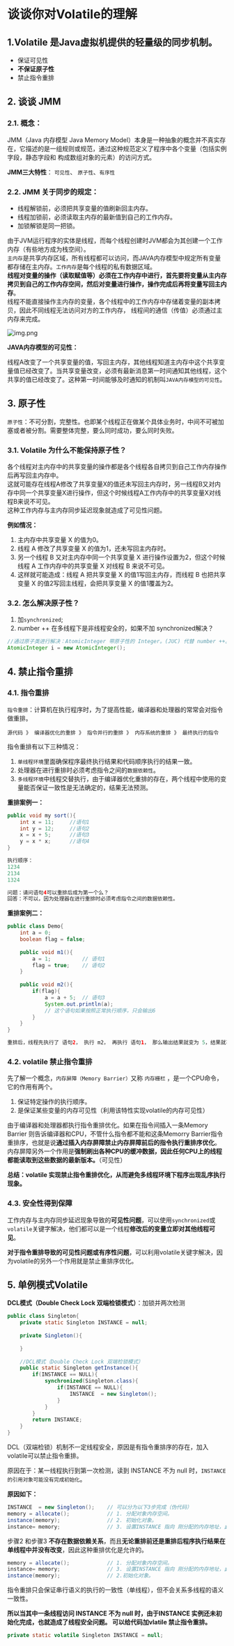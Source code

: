# 谈谈你对Volatile的理解
## 1.Volatile 是Java虚拟机提供的轻量级的同步机制。
- 保证可见性
- **不保证原子性**
- 禁止指令重排

## 2. 谈谈 JMM
### 2.1. 概念：
JMM（Java 内存模型 Java Memory Model）本身是一种抽象的概念并不真实存在，它描述的是一组规则或规范，通过这种规范定义了程序中各个变量（包括实例字段，静态字段和 构成数组对象的元素）的访问方式。

**JMM三大特性**： `可见性`、 `原子性`、`有序性`

### 2.2. JMM 关于同步的规定：
- 线程解锁前，必须把共享变量的值刷新回主内存。
- 线程加锁前，必须读取主内存的最新值到自己的工作内存。
- 加锁解锁是同一把锁。

由于JVM运行程序的实体是线程，而每个线程创建时JVM都会为其创建一个工作内存（有些地方成为栈空间）。<br/>
`主内存`是共享内存区域，所有线程都可以访问，而JAVA内存模型中规定所有变量都存储在主内存。`工作内存`是每个线程的私有数据区域。<br/>
**线程对变量的操作（读取赋值等）必须在工作内存中进行，首先要将变量从主内存拷贝到自己的工作内存空间，然后对变量进行操作，操作完成后再将变量写回主内存**。<br/>
线程不能直接操作主内存的变量，各个线程中的工作内存中存储着变量的副本拷贝，因此不同线程无法访问对方的工作内存， 线程间的通信（传值）必须通过主内存来完成。

![img.png](img/img.png)

**JAVA内存模型的可见性：**

线程A改变了一个共享变量的值，写回主内存，其他线程知道主内存中这个共享变量值已经改变了。当共享变量改变，必须有最新消息第一时间通知其他线程，这个共享的值已经改变了。这种第一时间能够及时通知的机制叫`JAVA内存模型的可见性`。


## 3. 原子性
`原子性`：不可分割，完整性。也即某个线程正在做某个具体业务时，中间不可被加塞或者被分割。需要整体完整，要么同时成功，要么同时失败。

### 3.1. Volatile 为什么不能保持原子性？

各个线程对主内存中的共享变量的操作都是各个线程各自拷贝到自己工作内存操作后再写回主内存中。<br/>
这就可能存在线程A修改了共享变量X的值还未写回主内存时，另一线程B又对内存中同一个共享变量X进行操作，但这个时候线程A工作内存中的共享变量X对线程B来说不可见。<br/>
这种工作内存与主内存同步延迟现象就造成了可见性问题。

**例如情况：**
1. 主内存中共享变量 X 的值为0。
2. 线程 A 修改了共享变量 X 的值为1，还未写回主内存时。
3. 另一个线程 B 又对主内存中同一个共享变量 X 进行操作设置为2，但这个时候线程 A 工作内存中的共享变量 X 对线程 B 来说不可见。
4. 这样就可能造成：线程 A 把共享变量 X 的值1写回主内存，而线程 B 也把共享变量 X 的值2写回主线程，会把共享变量 X 的值1覆盖为2。

### 3.2. 怎么解决原子性？
1. 加`synchronized`;
2. number ++ 在多线程下是非线程安全的，如果不加 synchronized解决？
```java
//通过原子类进行解决：AtomicInteger 带原子性的 Integer。(JUC) 代替 number ++。
AtomicInteger i = new AtomicInteger();
```

## 4. 禁止指令重排
### 4.1. 指令重排
`指令重排`：计算机在执行程序时，为了提高性能，编译器和处理器的常常会对指令做重排。
```
源代码 》 编译器优化的重排 》 指令并行的重排 》 内存系统的重排 》 最终执行的指令
```

指令重排有以下三种情况：
1. `单线程环境`里面确保程序最终执行结果和代码顺序执行的结果一致。
2. 处理器在进行重排时必须考虑指令之间的`数据依赖性`。
3. `多线程环境`中线程交替执行，由于编译器优化重排的存在，两个线程中使用的变量能否保证一致性是无法确定的，结果无法预测。


**重排案例一：**
```java
public void my sort(){
    int x = 11;     //语句1
    int y = 12;     //语句2
    x = x + 5;      //语句3
    y = x * x;      //语句4
}

执行顺序：
1234
2134
1324

问题：请问语句4可以重排后成为第一个么？
回答：不可以，因为处理器在进行重排时必须考虑指令之间的数据依赖性。
```

**重排案例二：**
```java
public class Demo{
    int a = 0;
    boolean flag = false;
    
    public void m1(){
        a = 1;          // 语句1
        flag = true;    // 语句2
    }
    
    public void m2(){
        if(flag){
            a = a + 5;  // 语句3
            System.out.println(a);
            // 这个语句如果按照正常执行顺序，只会输出6
        }
    }
}

重排后，线程先执行了 语句2， 执行 m2， 再执行 语句1， 那么输出结果就变为 5，结果就不正确。
```


### 4.2. volatile 禁止指令重排

先了解一个概念，`内存屏障（Memory Barrier）`又称 `内存栅栏` ，是一个CPU命令，它的作用有两个。
1. 保证特定操作的执行顺序。
2. 是保证某些变量的内存可见性（利用该特性实现volatile的内存可见性）

由于编译器和处理器都执行指令重排优化。如果在指令间插入一条Memory Barrier 则告诉编译器和CPU，不管什么指令都不能和这条Memorry Barrier指令重排序，也就是说**通过插入内存屏障禁止内存屏障前后的指令执行重排序优化**。<br/>
内存屏障另外一个作用是**强制刷出各种CPU的缓冲数据，因此任何CPU上的线程都能读取到这些数据的最新版本。**（可见性）

**总结：volatile 实现禁止指令重排优化，从而避免多线程环境下程序出现乱序执行现象。**

### 4.3. 安全性得到保障

工作内存与主内存同步延迟现象导致的**可见性问题**，可以使用`synchronized`或`volatile`关键字解决，他们都可以是一个线程**修改后的变量立即对其他线程可见**。<br/>

**对于指令重排导致的可见性问题或有序性问题**，可以利用volatile关键字解决，因为volatile的另外一个作用就是禁止重排序优化。


## 5. 单例模式Volatile
**DCL模式（Double Check Lock 双端检锁模式）**：加锁并两次检测
```java
public class Singleton{ 
    private static Singleton INSTANCE = null;
    
    private Singleton(){
        
    }
    
    //DCL模式（Double Check Lock 双端检锁模式）
    public static Singleton getInstance(){
        if(INSTANCE == NULL){
            synchronized(Singleton.class){
                if(INSTANCE == NULL){
                    INSTANCE  = new Singleton();
                }
            }
        }
        return INSTANCE;
    }   
}
```

DCL（双端检锁）机制不一定线程安全，原因是有指令重排序的存在，加入volatile可以禁止指令重排。

原因在于：某一线程执行到第一次检测，读到 INSTANCE 不为 null 时，`INSTANCE 的引用对象可能没有完成初始化`。

**原因如下：**
```java
INSTANCE  = new Singleton();    // 可以分为以下3步完成（伪代码）
memory = allocate(); 	        // 1. 分配对象内存空间。
instance(memory);               // 2. 初始化对象。
instance= memory;               // 3. 设置INSTANCE 指向 刚分配的内存地址，此时 instance !=  null。
```

步骤2 和步骤3 **不存在数据依赖关系**，而且**无论重排前还是重排后程序执行结果在单线程中并没有改变**，因此这种重排优化是允许的。

```java
memory = allocate();            // 1. 分配对象内存空间。
instance= memory;               // 3. 设置INSTANCE 指向 刚分配的内存地址，此时 instance !=  null，但是对象还未初始化完成！
instance(memory);               // 2.初始化对象。
```

指令重排只会保证串行语义的执行的一致性（单线程），但不会关系多线程的语义一致性。

**所以当其中一条线程访问 INSTANCE 不为 null 时，由于INSTANCE 实例还未初始化完成，也就造成了线程安全问题。
可以给代码加vlatile 禁止指令重排。**

```java
private static volatile Singleton INSTANCE = null;
```